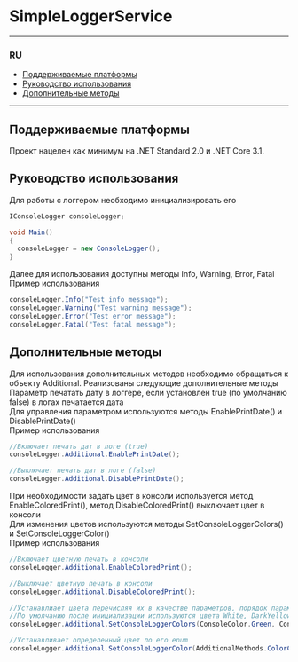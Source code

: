 # SimpleLoggerService

---

### RU

- [Поддерживаемые платформы](#поддерживаемые-платформы)
- [Руководство использования](#руководство-использования)
- [Дополнительные методы](#дополнительные-методы)

---

## Поддерживаемые платформы
Проект нацелен как минимум на .NET Standard 2.0 и .NET Core 3.1.

## Руководство использования
Для работы с логгером необходимо инициализировать его

```C#
IConsoleLogger consoleLogger;

void Main()
{
  consoleLogger = new ConsoleLogger();
}
```

Далее для использования доступны методы Info, Warning, Error, Fatal</br>
Пример использования

```C#
consoleLogger.Info("Test info message");
consoleLogger.Warning("Test warning message");
consoleLogger.Error("Test error message");
consoleLogger.Fatal("Test fatal message");
```

## Дополнительные методы

Для использования дополнительных методов необходимо обращаться к объекту Additional. Реализованы следующие дополнительные методы</br>
Параметр печатать дату в логгере, если установлен true (по умолчанию false) в логах печатается дата</br>
Для управления параметром используются методы EnablePrintDate() и DisablePrintDate()</br>
Пример использования

```C#
//Включает печать дат в логе (true)
consoleLogger.Additional.EnablePrintDate();

//Выключает печать дат в логе (false)
consoleLogger.Additional.DisablePrintDate();
```

При необходимости задать цвет в консоли используется метод EnableColoredPrint(), метод DisableColoredPrint() выключает цвет в консоли</br>
Для изменения цветов используются методы SetConsoleLoggerColors() и SetConsoleLoggerColor()</br>
Пример использования

```C#
//Включает цветную печать в консоли
consoleLogger.Additional.EnableColoredPrint();

//Выключает цветную печать в консоли
consoleLogger.Additional.DisableColoredPrint();

//Устанавлиает цвета перечисляя их в качестве параметров, порядок параметров Info, Warning, Error, Fatal
//По умолчанию после инициализации используются цвета White, DarkYellow, Red, DarkRed
consoleLogger.Additional.SetConsoleLoggerColors(ConsoleColor.Green, ConsoleColor.Cyan, ConsoleColor.Red, ConsoleColor.Yellow);

//Устанавливает определенный цвет по его enum
consoleLogger.Additional.SetConsoleLoggerColor(AdditionalMethods.ColorCode.Fatal, ConsoleColor.Blue);
```
